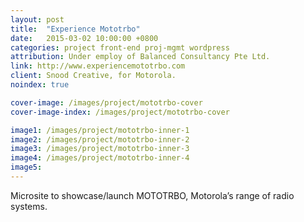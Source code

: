 ```yaml
---
layout: post
title:  "Experience Mototrbo"
date:   2015-03-02 10:00:00 +0800
categories: project front-end proj-mgmt wordpress
attribution: Under employ of Balanced Consultancy Pte Ltd.
link: http://www.experiencemototrbo.com
client: Snood Creative, for Motorola.
noindex: true

cover-image: /images/project/mototrbo-cover
cover-image-index: /images/project/mototrbo-cover

image1: /images/project/mototrbo-inner-1
image2: /images/project/mototrbo-inner-2
image3: /images/project/mototrbo-inner-3
image4: /images/project/mototrbo-inner-4
image5:
---
```


Microsite to showcase/launch MOTOTRBO, Motorola’s range of radio systems.
